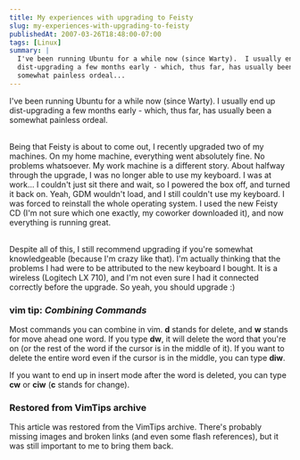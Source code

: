 ```yaml
---
title: My experiences with upgrading to Feisty
slug: my-experiences-with-upgrading-to-feisty
publishedAt: 2007-03-26T18:48:00-07:00
tags: [Linux]
summary: |
  I've been running Ubuntu for a while now (since Warty).  I usually end up
  dist-upgrading a few months early - which, thus far, has usually been a
  somewhat painless ordeal...
---
```

I've been running Ubuntu for a while now (since Warty).  I usually end up
dist-upgrading a few months early - which, thus far, has usually been a
somewhat painless ordeal.<br /><br />

Being that Feisty is about to come out, I recently upgraded two of my machines.
On my home machine, everything went absolutely fine.  No problems whatsoever.
My work machine is a different story.  About halfway through the upgrade, I was
no longer able to use my keyboard.  I  was at work... I couldn't just sit there
and wait, so I powered the box off, and turned it back on.  Yeah, GDM wouldn't
load, and I still couldn't use my keyboard.  I was forced to reinstall the
whole operating system.  I used the new Feisty CD (I'm not sure which one
exactly, my coworker downloaded it), and now everything is running
great.<br /><br />

Despite all of this, I still recommend upgrading if you're somewhat
knowledgeable (because I'm crazy like that).  I'm actually thinking that the
problems I had were to be attributed to the new keyboard I bought.  It is a
wireless (Logitech LX 710), and I'm not even sure I had it connected correctly
before the upgrade.  So yeah, you should upgrade :)

<div class='vimtip'>
<h3>
<b>vim tip:</b> <i>Combining Commands</i>
</h3>

<p>
Most commands you can combine in vim.  <b>d</b> stands for delete, and <b>w</b>
stands for move ahead one word.  If you type <b>dw</b>, it will delete the word
that you're on (or the rest of the word if the cursor is in the middle of it).
If you want to delete the entire word even if the cursor is in the middle, you
can type <b>diw</b>.

If you want to end up in insert mode after the word is deleted, you can type
<b>cw</b> or <b>ciw</b> (<b>c</b> stands for change).
</p>
</div>

<div class="restored-from-archive">
  <h3>Restored from VimTips archive</h3>
  <p>
  This article was restored from the VimTips archive. There's probably
  missing images and broken links (and even some flash references), but it
  was still important to me to bring them back.
  </p>
</div>
